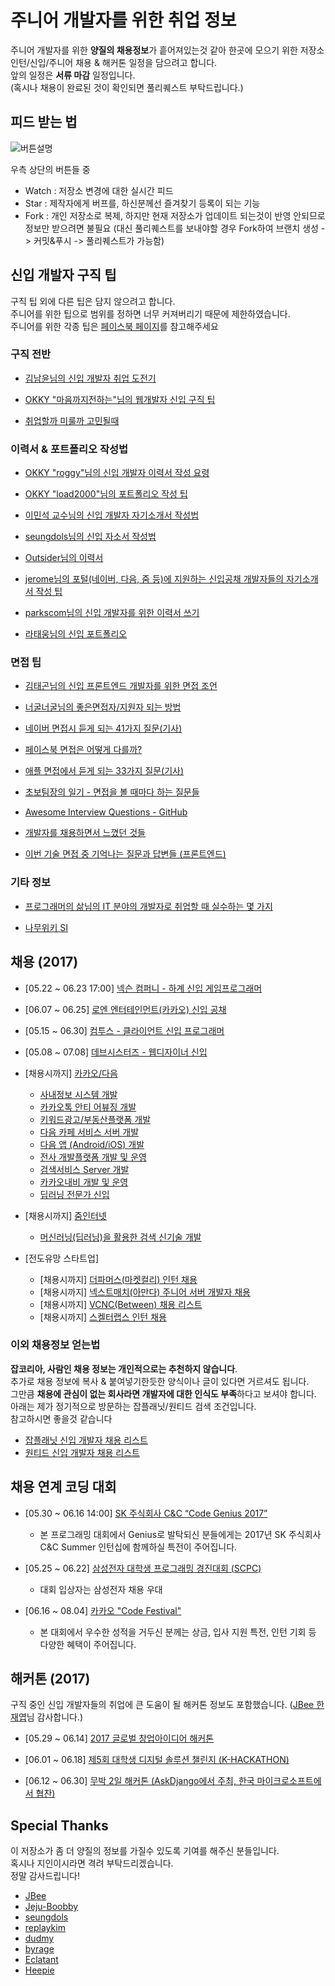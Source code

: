 # 주니어 개발자를 위한 취업 정보

주니어 개발자를 위한 **양질의 채용정보**가 흩어져있는것 같아 한곳에 모으기 위한 저장소  
인턴/신입/주니어 채용 & 해커톤 일정을 담으려고 합니다.  
앞의 일정은 **서류 마감** 일정입니다.  
(혹시나 채용이 완료된 것이 확인되면 풀리퀘스트 부탁드립니다.)  

## 피드 받는 법

![버튼설명](./images/버튼설명.png)

우측 상단의 버튼들 중

* Watch : 저장소 변경에 대한 실시간 피드
* Star : 제작자에게 버프를, 하신분께선 즐겨찾기 등록이 되는 기능
* Fork : 개인 저장소로 복제, 하지만 현재 저장소가 업데이트 되는것이 반영 안되므로 정보만 받으려면 불필요 (대신 풀리퀘스트를 보내야할 경우 Fork하여 브랜치 생성 -> 커밋&푸시 -> 풀리퀘스트가 가능함)

## 신입 개발자 구직 팁

구직 팁 외에 다른 팁은 담지 않으려고 합니다.  
주니어를 위한 팁으로 범위를 정하면 너무 커져버리기 때문에 제한하였습니다.    
주니어를 위한 각종 팁은 [페이스북 페이지](https://www.facebook.com/devbeginner/)를 참고해주세요

### 구직 전반

* [김남윤님의 신입 개발자 취업 도전기](https://www.slideshare.net/ssuser565d51/ss-61448739)

* [OKKY "마음까지전하는"님의 웹개발자 신입 구직 팁](https://okky.kr/article/314704)

* [취업할까 미룰까 고민될때](https://brunch.co.kr/@jojoldu/1)

### 이력서 & 포트폴리오 작성법

* [OKKY "roggy"님의 신입 개발자 이력서 작성 요령](https://okky.kr/article/319687)

* [OKKY "load2000"님의 포트폴리오 작성 팁](https://okky.kr/article/368504)

* [이민석 교수님의 신입 개발자 자기소개서 작성법](http://hl1itj.tistory.com/90)

* [seungdols님의 신입 자소서 작성법](https://brunch.co.kr/@seungdols/11)

* [Outsider님의 이력서](https://blog.outsider.ne.kr/1234)

* [jerome님의 포털(네이버, 다음, 줌 등)에 지원하는 신입공채 개발자들의 자기소개서 작성 팁](http://jerome75.tistory.com/2)

* [parkscom님의 신입 개발자를 위한 이력서 쓰기](http://parkscom.tistory.com/1167111262)

* [라태웅님의 신입 포트폴리오](https://okky.kr/article/397774)

### 면접 팁

* [김태곤님의 신입 프론트엔드 개발자를 위한 면접 조언](https://taegon.kim/archives/5770)

* [너굴너굴님의 좋은면접자/지원자 되는 방법](https://repo.yona.io/doortts/blog/post/292)

* [네이버 면접시 듣게 되는 41가지 질문(기사)](http://www.bloter.net/archives/245110)

* [페이스북 면접은 어떻게 다를까?](http://catlog.kr/entry/how-facebook-interview-different)

* [애플 면접에서 듣게 되는 33가지 질문(기사)](http://www.bloter.net/archives/244910)

* [초보팀장의 일기 - 면접을 볼 때마다 하는 질문들](http://blog.java2game.com/401)

* [Awesome Interview Questions - GitHub](https://github.com/MaximAbramchuck/awesome-interview-questions)

* [개발자를 채용하면서 느꼈던 것들](http://sungjk.github.io/2017/06/11/interview-guide.html)

* [이번 기술 면접 중 기억나는 질문과 답변들 (프론트엔드)](https://medium.com/@jimkimau/이번-기술-면접-중-기억나는-질문과-답변들-712daa9a2dc)

### 기타 정보

* [프로그래머의 삶님의 IT 분야의 개발자로 취업할 때 실수하는 몇 가지](http://coderlife.tistory.com/88)

* [나무위키 SI](https://namu.wiki/w/SI)

## 채용 (2017)

* [05.22 ~ 06.23 17:00] [넥슨 컴퍼니 - 하계 신입 게임프로그래머](https://career.nexon.com)

* [06.07 ~ 06.25] [로엔 엔터테인먼트(카카오) 신입 공채](https://loen.recruiter.co.kr/app/jobnotice/view?systemKindCode=MRS1&jobnoticeSn=9557)

* [05.15 ~ 06.30] [컴투스 - 클라이언트 신입 프로그래머](http://com2us.com/recruit/recruit_popup0)

* [05.08 ~ 07.08] [데브시스터즈 - 웹디자이너 신입](https://www.jobplanet.co.kr/companies/90431/job_postings/85090/%EC%9B%B9-%EB%94%94%EC%9E%90%EC%9D%B4%EB%84%88/%EB%8D%B0%EB%B8%8C%EC%8B%9C%EC%8A%A4%ED%84%B0%EC%A6%88?_rs_act=search&_rs_con=job_postings&_rs_element=search_result)

* [채용시까지] [카카오/다음](https://careers.kakao.com/jobs)
  * [사내정보 시스템 개발](https://careers.kakao.com/jobs/P-9336?part=TECHNOLOGY&page=1&company=KAKAO)
  * [카카오톡 안티 어뷰징 개발](https://careers.kakao.com/jobs/P-10098?part=TECHNOLOGY&page=2&company=KAKAO)
  * [키워드광고/부동산플랫폼 개발](https://careers.kakao.com/jobs/P-10004?part=TECHNOLOGY&page=4&company=KAKAO)
  * [다음 카페 서비스 서버 개발](https://careers.kakao.com/jobs/P-10084?part=TECHNOLOGY&page=5&company=KAKAO)
  * [다음 앱 (Android/iOS) 개발](https://careers.kakao.com/jobs/P-10051?part=TECHNOLOGY&page=5&company=KAKAO)
  * [전사 개발플랫폼 개발 및 운영](https://careers.kakao.com/jobs/P-10126?part=TECHNOLOGY&searchTxt=&page=1)
  * [검색서비스 Server 개발](https://careers.kakao.com/jobs/P-10115?part=TECHNOLOGY&searchTxt=&page=1)
  * [카카오내비 개발 및 운영](https://careers.kakao.com/jobs/P-10014?part=TECHNOLOGY&searchTxt=&page=3)
  * [딥러닝 전문가 신입](https://careers.kakao.com/jobs/P-9884?part=TECHNOLOGY&searchTxt=&page=8)

* [채용시까지] [줌인터넷](http://www.estsoft.co.kr/Default.aspx?wbs=5.0.3&sg1=&sg2=&sg3=&sg=&occupation=dev)
  * [머신러닝(딥러닝)을 활용한 검색 신기술 개발](http://www.estsoft.co.kr/Default.aspx?wbs=5.0.3.5&rcrtid=R201704140001)

* [전도유망 스타트업]
  * [채용시까지] [더파머스(마켓컬리) 인턴 채용](https://www.wanted.co.kr/wd/3921?referer_id=22216)
  * [채용시까지] [넥스트매치(아만다) 주니어 서버 개발자 채용](https://www.wanted.co.kr/wd/3164?referer_id=23685)
  * [채용시까지] [VCNC(Between) 채용 리스트](https://www.wanted.co.kr/company/1053)
  * [채용시까지] [스켈터랩스 인턴 채용](https://www.rocketpunch.com/jobs/23269/Software-Engineer-Intern)

### 이외 채용정보 얻는법

**잡코리아, 사람인 채용 정보는 개인적으로는 추천하지 않습니다**.  
추가로 채용 정보에 복사 & 붙여넣기한듯한 양식이나 글이 있다면 거르셔도 됩니다.  
그만큼 **채용에 관심이 없는 회사라면 개발자에 대한 인식도 부족**하다고 보셔야 합니다.  
아래는 제가 정기적으로 방문하는 잡플래닛/원티드 검색 조건입니다.  
참고하시면 좋을것 같습니다

* [잡플래닛 신입 개발자 채용 리스트](https://www.jobplanet.co.kr/job_postings/search?utf8=%E2%9C%93&query=&jp_show_search_result=true&jp_show_search_result_chk=true&occupation_level2_ids%5B%5D=11610&occupation_level2_ids%5B%5D=11604&occupation_level2_ids%5B%5D=11603&industry_level2_ids%5B%5D=709&industry_level2_ids%5B%5D=702&recruitment_type_ids%5B%5D=1&order_by=score&page=1)
* [원티드 신입 개발자 채용 리스트](https://www.wanted.co.kr/wdlist/518?referer_id=23685&years=0)

## 채용 연계 코딩 대회

* [05.30 ~ 06.16 14:00] [SK 주식회사 C&C “Code Genius 2017”](https://programmers.co.kr/competitions/24/sk-%EC%A3%BC%EC%8B%9D%ED%9A%8C%EC%82%AC-cc-code-genius-2017)  
  * 본 프로그래밍 대회에서 Genius로 발탁되신 분들에게는 2017년 SK 주식회사 C&C Summer 인턴십에 함께하실 특전이 주어집니다.

* [05.25 ~ 06.22] [삼성전자 대학생 프로그래밍 경진대회 (SCPC)](https://www.codeground.org/commu/commons/noticeView/AVuDdnmlACcDWREQ)
  * 대회 입상자는 삼성전자 채용 우대

* [06.16 ~ 08.04] [카카오 "Code Festival"](https://programmers.co.kr/competitions/26/%EC%B9%B4%EC%B9%B4%EC%98%A4-code-festival)
  * 본 대회에서 우수한 성적을 거두신 분께는 상금, 입사 지원 특전, 인턴 기회 등 다양한 혜택이 주어집니다.
## 해커톤 (2017)

구직 중인 신입 개발자들의 취업에 큰 도움이 될 해커톤 정보도 포함했습니다. ([JBee 한재엽](https://github.com/JaeYeopHan)님 감사합니다.)

* [05.29 ~ 06.14] [2017 글로벌 창업아이디어 해커톤](http://hanyang.starthon.co.kr/)

* [06.01 ~ 06.18] [제5회 대학생 디지털 솔루션 챌린지 (K-HACKATHON)](http://appcenter.kr/archives/10055)

* [06.12 ~ 06.30] [무박 2일 해커톤 (AskDjango에서 주최, 한국 마이크로소프트에서 협찬)](https://nomade.kr/moim/askdjango-hackathon-2017/)


## Special Thanks

이 저장소가 좀 더 양질의 정보를 가질수 있도록 기여를 해주신 분들입니다.  
혹시나 지인이시라면 격려 부탁드리겠습니다.  
정말 감사드립니다!

* [JBee](https://github.com/JaeYeopHan)
* [Jeju-Boobby](https://github.com/Jeju-Boobby)
* [seungdols](https://github.com/seungdols)
* [replaykim](https://github.com/replaykim)
* [dudmy](https://github.com/dudmy)
* [byrage](https://github.com/byrage)
* [Eclatant](https://github.com/Eclatant)
* [Heepie](https://github.com/Heepie)
